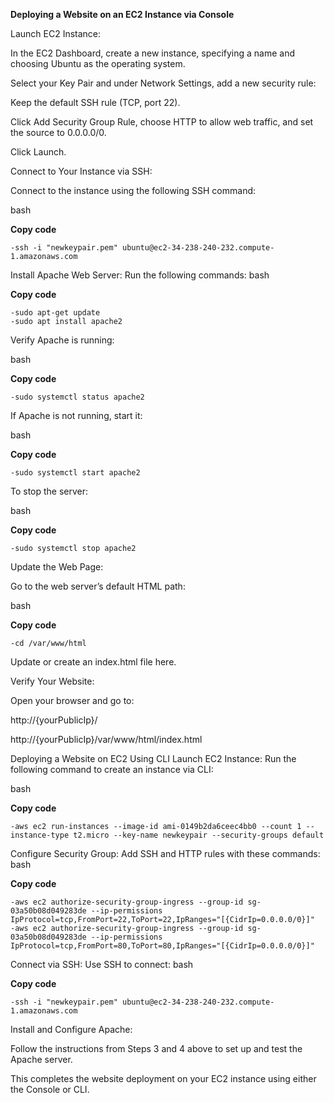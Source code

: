 **Deploying a Website on an EC2 Instance via Console**

Launch EC2 Instance:

In the EC2 Dashboard, create a new instance, specifying a name and choosing Ubuntu as the operating system.

Select your Key Pair and under Network Settings, add a new security rule:

Keep the default SSH rule (TCP, port 22).

Click Add Security Group Rule, choose HTTP to allow web traffic, and set the source to 0.0.0.0/0.

Click Launch.

Connect to Your Instance via SSH:

Connect to the instance using the following SSH command:

bash

**Copy code**

    -ssh -i "newkeypair.pem" ubuntu@ec2-34-238-240-232.compute-1.amazonaws.com


Install Apache Web Server:
Run the following commands:
bash

**Copy code**

    -sudo apt-get update
    -sudo apt install apache2


Verify Apache is running:

bash

**Copy code**

    -sudo systemctl status apache2


If Apache is not running, start it:

bash

**Copy code**

    -sudo systemctl start apache2


To stop the server:

bash

**Copy code**

    -sudo systemctl stop apache2


Update the Web Page:

Go to the web server’s default HTML path:

bash

**Copy code**

    -cd /var/www/html


Update or create an index.html file here.

Verify Your Website:

Open your browser and go to:

http://{yourPublicIp}/

http://{yourPublicIp}/var/www/html/index.html

Deploying a Website on EC2 Using CLI
Launch EC2 Instance:
Run the following command to create an instance via CLI:

bash

**Copy code**

    -aws ec2 run-instances --image-id ami-0149b2da6ceec4bb0 --count 1 --instance-type t2.micro --key-name newkeypair --security-groups default


Configure Security Group:
Add SSH and HTTP rules with these commands:
bash

**Copy code**

    -aws ec2 authorize-security-group-ingress --group-id sg-03a50b08d049283de --ip-permissions IpProtocol=tcp,FromPort=22,ToPort=22,IpRanges="[{CidrIp=0.0.0.0/0}]"
    -aws ec2 authorize-security-group-ingress --group-id sg-03a50b08d049283de --ip-permissions IpProtocol=tcp,FromPort=80,ToPort=80,IpRanges="[{CidrIp=0.0.0.0/0}]"


Connect via SSH:
Use SSH to connect:
bash

**Copy code**

    -ssh -i "newkeypair.pem" ubuntu@ec2-34-238-240-232.compute-1.amazonaws.com


Install and Configure Apache:

Follow the instructions from Steps 3 and 4 above to set up and test the Apache server.

This completes the website deployment on your EC2 instance using either the Console or CLI.
